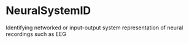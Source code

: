 # NeuralSystemID
Identifying networked or input-output system representation of neural recordings such as EEG

